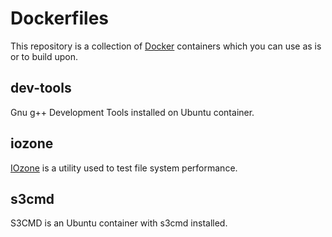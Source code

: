 # Dockerfiles

This repository is a collection of [Docker](https://www.docker.com) containers which you can use as is or to build upon.

## dev-tools

Gnu g++ Development Tools installed on Ubuntu container.

## iozone

[IOzone](http://www.iozone.org) is a utility used to test file system performance.

## s3cmd

S3CMD is an Ubuntu container with s3cmd installed.
